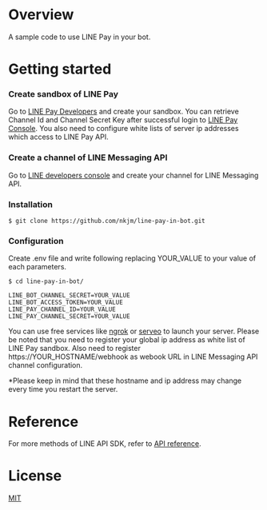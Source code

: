 # Overview

A sample code to use LINE Pay in your bot.

# Getting started

### Create sandbox of LINE Pay

Go to [LINE Pay Developers](https://pay.line.me/developers/techsupport/sandbox/creation) and create your sandbox.
You can retrieve Channel Id and Channel Secret Key after successful login to [LINE Pay Console](https://pay.line.me/login). You also need to configure white lists of server ip addresses which access to LINE Pay API.

### Create a channel of LINE Messaging API

Go to [LINE developers console](https://developers.line.me) and create your channel for LINE Messaging API.

### Installation

```
$ git clone https://github.com/nkjm/line-pay-in-bot.git
```

### Configuration

Create .env file and write following replacing YOUR_VALUE to your value of each parameters.

```
$ cd line-pay-in-bot/
```

```.env
LINE_BOT_CHANNEL_SECRET=YOUR_VALUE
LINE_BOT_ACCESS_TOKEN=YOUR_VALUE
LINE_PAY_CHANNEL_ID=YOUR_VALUE
LINE_PAY_CHANNEL_SECRET=YOUR_VALUE
```

You can use free services like [ngrok](https://ngrok.com) or [serveo](https://serveo.net) to launch your server.
Please be noted that you need to register your global ip address as white list of LINE Pay sandbox. Also need to register https://YOUR_HOSTNAME/webhook as webook URL in LINE Messaging API channel configuration.

\*Please keep in mind that these hostname and ip address may change every time you restart the server.

# Reference

For more methods of LINE API SDK, refer to [API reference](https://nkjm.github.io/line-pay/LinePay.html).

# License

[MIT](./LICENSE)
